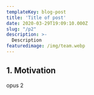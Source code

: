 ```yaml
---
templateKey: blog-post
title: 'Title of post'
date: 2020-03-29T19:09:10.000Z
slug: "/p2"
description: >-
  Description
featuredimage: /img/team.webp
---
```

## 1. Motivation
opus 2